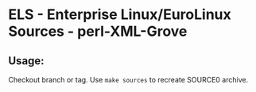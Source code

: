 # ELS - Enterprise Linux/EuroLinux Sources - perl-XML-Grove
 
## Usage:
  Checkout branch or tag. Use `make sources` to recreate  SOURCE0 archive.
